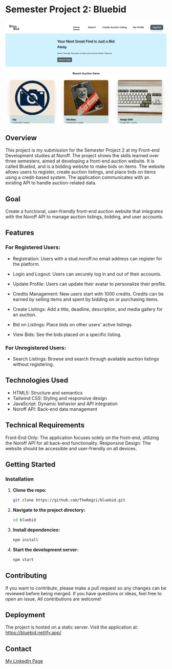 # Semester Project 2: Bluebid 
![BlueBid Homepage image](./assets/bluebid-home.png)
## Overview
This project is my submission for the Semester Project 2 at my Front-end Development studies at Noroff. The project shows the skills learned over three semesters, aimed at developing a front-end auction website. It is called Bluebid, and is a bidding website to make bids on items. The website allows users to register, create auction listings, and place bids on items using a credit-based system. The application communicates with an existing API to handle auction-related data.

## Goal
Create a functional, user-friendly front-end auction website that integrates with the Noroff API to manage auction listings, bidding, and user accounts.

## Features
### For Registered Users:

- Registration: Users with a stud.noroff.no email address can register for the platform.
- Login and Logout: Users can securely log in and out of their accounts.
- Update Profile: Users can update their avatar to personalize their profile.

- Credits Management:
New users start with 1000 credits.
Credits can be earned by selling items and spent by bidding on or purchasing items.

- Create Listings:
Add a title, deadline, description, and media gallery for an auction.

- Bid on Listings:
Place bids on other users' active listings.

- View Bids:
See the bids placed on a specific listing.

### For Unregistered Users:

- Search Listings: Browse and search through available auction listings without registering.

## Technologies Used
- HTML5: Structure and semantics
- Tailwind CSS: Styling and responsive design
- JavaScript: Dynamic behavior and API integration
- Noroff API: Back-end data management

## Technical Requirements
Front-End Only: The application focuses solely on the front-end, utilizing the Noroff API for all back-end functionality.
Responsive Design: The website should be accessible and user-friendly on all devices.


## Getting Started
### Installation


1. **Clone the repo:**
   ```bash
   git clone https://github.com/TheRegzi/bluebid.git
   
2. **Navigate to the project directory:**
   ```bash
   cd bluebid
   
3. **Install dependencies:**
   ```bash
   npm install

4. **Start the development server:**
   ```bash
   npm start

## Contributing

If you want to contribute, please make a pull request so any changes can be reviewed before being merged. If you have questions or ideas, feel free to open an issue. All contributions are welcome!

## Deployment
The project is hosted on a static server. Visit the application at: https://bluebid.netlify.app/

## Contact

[My LinkedIn Page](https://www.linkedin.com/in/regine-dille-kornbakk-aa0a7b288/)
